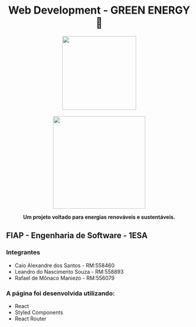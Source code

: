 <h1 align="center">Web Development - GREEN ENERGY 🌱</h1>

<div align="center">
  <img width="200px" src="https://github.com/user-attachments/assets/89d4b885-2d9e-4086-98ef-8b1c69456ba4">
</div>
<br>
<div align="center">
  <img width="250px" src="https://github.com/user-attachments/assets/46aa964e-3cae-4d11-82c7-ca90cfe1da2f">
</div>

<p align="center">
  <strong>Um projeto voltado para energias renováveis e sustentáveis.</strong>
</p>

<h2>FIAP - Engenharia de Software - 1ESA</h2>
<h3>Integrantes</h3>
<ul>
  <li>Caio Alexandre dos Santos - RM:558460</li>
  <li>Leandro do Nascimento Souza - RM:558893</li>
  <li>Rafael de Mônaco Maniezo - RM:556079</li>
</ul>

<h3>A página foi desenvolvida utilizando:</h3>
<ul>
  <li>React</li>
  <li>Styled Components</li>
  <li>React Router</li>
</ul>
